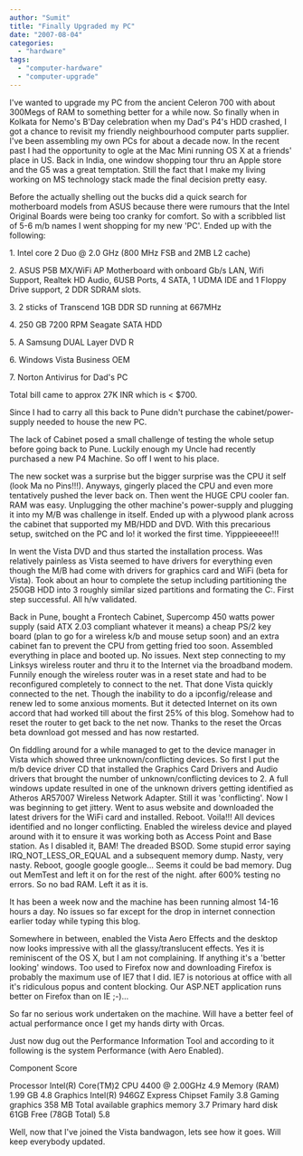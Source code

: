 ```yaml
---
author: "Sumit"
title: "Finally Upgraded my PC"
date: "2007-08-04"
categories: 
  - "hardware"
tags: 
  - "computer-hardware"
  - "computer-upgrade"
---
```


I've wanted to upgrade my PC from the ancient Celeron 700 with about 300Megs of RAM to something better for a while now. So finally when in Kolkata for Nemo's B'Day celebration when my Dad's P4's HDD crashed, I got a chance to revisit my friendly neighbourhood computer parts supplier. I've been assembling my own PCs for about a decade now. In the recent past I had the opportunity to ogle at the Mac Mini running OS X at a friends' place in US. Back in India, one window shopping tour thru an Apple store and the G5 was a great temptation. Still the fact that I make my living working on MS technology stack made the final decision pretty easy.

Before the actually shelling out the bucks did a quick search for motherboard models from ASUS because there were rumours that the Intel Original Boards were being too cranky for comfort. So with a scribbled list of 5-6 m/b names I went shopping for my new 'PC'. Ended up with the following:

1\. Intel core 2 Duo @ 2.0 GHz (800 MHz FSB and 2MB L2 cache)

2\. ASUS P5B MX/WiFi AP Motherboard with onboard Gb/s LAN, Wifi Support, Realtek HD Audio, 6USB Ports, 4 SATA, 1 UDMA IDE and 1 Floppy Drive support, 2 DDR SDRAM slots.

3\. 2 sticks of Transcend 1GB DDR SD running at 667MHz

4\. 250 GB 7200 RPM Seagate SATA HDD

5\. A Samsung DUAL Layer DVD R

6\. Windows Vista Business OEM

7\. Norton Antivirus for Dad's PC

Total bill came to approx 27K INR which is < $700.

Since I had to carry all this back to Pune didn't purchase the cabinet/power-supply needed to house the new PC.

The lack of Cabinet posed a small challenge of testing the whole setup before going back to Pune. Luckily enough my Uncle had recently purchased a new P4 Machine. So off I went to his place.

The new socket was a surprise but the bigger surprise was the CPU it self (look Ma no Pins!!!). Anyways, gingerly placed the CPU and even more tentatively pushed the lever back on. Then went the HUGE CPU cooler fan. RAM was easy. Unplugging the other machine's power-supply and plugging it into my M/B was challenge in itself. Ended up with a plywood plank across the cabinet that supported my MB/HDD and DVD. With this precarious setup, switched on the PC and lo! it worked the first time. Yipppieeeee!!!

In went the Vista DVD and thus started the installation process. Was relatively painless as Vista seemed to have drivers for everything even though the M/B had come with drivers for graphics card and WiFi (beta for Vista). Took about an hour to complete the setup including partitioning the 250GB HDD into 3 roughly similar sized partitions and formating the C:. First step successful. All h/w validated.

Back in Pune, bought a Frontech Cabinet, Supercomp 450 watts power supply (said ATX 2.03 compliant whatever it means) a cheap PS/2 key board (plan to go for a wireless k/b and mouse setup soon) and an extra cabinet fan to prevent the CPU from getting fried too soon. Assembled everything in place and booted up. No issues. Next step connecting to my Linksys wireless router and thru it to the Internet via the broadband modem. Funnily enough the wireless router was in a reset state and had to be reconfigured completely to connect to the net. That done Vista quickly connected to the net. Though the inability to do a ipconfig/release and renew led to some anxious moments. But it detected Internet on its own accord that had worked till about the first 25% of this blog. Somehow had to reset the router to get back to the net now. Thanks to the reset the Orcas beta download got messed and has now restarted.

On fiddling around for a while managed to get to the device manager in Vista which showed three unknown/conflicting devices. So first I put the m/b device driver CD that installed the Graphics Card Drivers and Audio drivers that brought the number of unknown/conflicting devices to 2. A full windows update resulted in one of the unknown drivers getting identified as Atheros AR57007 Wireless Network Adapter. Still it was 'conflicting'. Now I was beginning to get jittery. Went to asus website and downloaded the latest drivers for the WiFi card and installed. Reboot. Voila!!! All devices identified and no longer conflicting. Enabled the wireless device and played around with it to ensure it was working both as Access Point and Base station. As I disabled it, BAM! The dreaded BSOD. Some stupid error saying IRQ\_NOT\_LESS\_OR\_EQUAL and a subsequent memory dump. Nasty, very nasty. Reboot, google google google... Seems it could be bad memory. Dug out MemTest and left it on for the rest of the night. after 600% testing no errors. So no bad RAM. Left it as it is.

It has been a week now and the machine has been running almost 14-16 hours a day. No issues so far except for the drop in internet connection earlier today while typing this blog.

Somewhere in between, enabled the Vista Aero Effects and the desktop now looks impressive with all the glassy/translucent effects. Yes it is reminiscent of the OS X, but I am not complaining. If anything it's a 'better looking' windows. Too used to Firefox now and downloading Firefox is probably the maximum use of IE7 that I did. IE7 is notorious at office with all it's ridiculous popus and content blocking. Our ASP.NET application runs better on Firefox than on IE ;-)...

So far no serious work undertaken on the machine. Will have a better feel of actual performance once I get my hands dirty with Orcas.

Just now dug out the Performance Information Tool and according to it following is the system Performance (with Aero Enabled).

Component Score

Processor Intel(R) Core(TM)2 CPU 4400 @ 2.00GHz 4.9 Memory (RAM) 1.99 GB 4.8 Graphics Intel(R) 946GZ Express Chipset Family 3.8 Gaming graphics 358 MB Total available graphics memory 3.7 Primary hard disk 61GB Free (78GB Total) 5.8

Well, now that I've joined the Vista bandwagon, lets see how it goes. Will keep everybody updated.
